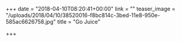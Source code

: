 +++
date = "2018-04-10T08:20:41+00:00"
link = ""
teaser_image = "/uploads/2018/04/10/38520016-f8bc814c-3bed-11e8-950e-585ac6626758.jpg"
title = "Go Juice"

+++
